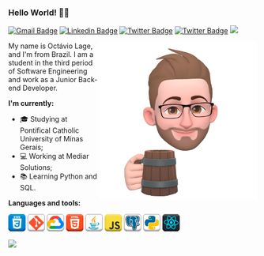 ### Hello World! 👋🏻

[![Gmail Badge](https://img.shields.io/badge/-Gmail-ffffff?style=plastic-square&logo=Gmail&logoColor=red&link=mailto:octavio.lage@sga.pucminas.br)](mailto:octavio.lage@sga.pucminas.br/)
[![Linkedin Badge](https://img.shields.io/badge/-LinkedIn-blue?style=plastic-square&logo=Linkedin&logoColor=white&link=https://www.linkedin.com/in/octavio-lage)](https://www.linkedin.com/in/octavio-lage)
[![Twitter Badge](https://img.shields.io/badge/-StackOverflow-48a868?style=plastic-square&labelColor=48a868&logo=stackoverflow&logoColor=white&link=https://pt.stackoverflow.com/users/204061)](https://pt.stackoverflow.com/users/204061)
[![Twitter Badge](https://img.shields.io/badge/-Twitter-1ca0f1?style=plastic-square&labelColor=1ca0f1&logo=twitter&logoColor=white&link=https://twitter.com/lageoctavio)](https://twitter.com/lageoctavio)
![](https://visitor-badge.glitch.me/badge?page_id=octaviolage.octaviolage)

<img align="right" alt="Me" src="https://raw.githubusercontent.com/octaviolage/octaviolage/master/imgs/me.png"  height="320" />

My name is Octávio Lage, and I'm from Brazil. I am a student in the third period of Software Engineering and work as a Junior Back-end Developer.

<b> I'm currently: </b>
  - 🎓 Studying at Pontifical Catholic University of Minas Gerais;
  - 💻 Working at Mediar Solutions;
  - 📚 Learning Python and SQL.
  
<b> Languages and tools: </b>

<p>
<a href="https://www.w3schools.com/css/" ><img height="35" alt="CSS" src="https://raw.githubusercontent.com/octaviolage/octaviolage/master/imgs/css.png"></a>
<a href="https://git-scm.com/" ><img height="35" alt="Git" src="https://raw.githubusercontent.com/octaviolage/octaviolage/master/imgs/git.png"></a>
<a href="https://cloud.google.com/" ><img height="35" alt="GCloud" src="https://raw.githubusercontent.com/octaviolage/octaviolage/master/imgs/gcp.png"></a>
<a href="https://www.w3schools.com/html/" ><img height="35" alt="HTML" src="https://raw.githubusercontent.com/octaviolage/octaviolage/master/imgs/html.png" ></a>
<a href="https://docs.oracle.com/en/java/" ><img height="35" alt="Java" src="https://raw.githubusercontent.com/octaviolage/octaviolage/master/imgs/java.png" ></a>
<a href="https://www.javascript.com/" ><img height="35" alt="JavaScript" src="https://raw.githubusercontent.com/octaviolage/octaviolage/master/imgs/javascript.png"></a>
<a href="https://www.postgresql.org/" ><img height="35" alt="PostgreSQL" src="https://raw.githubusercontent.com/octaviolage/octaviolage/master/imgs/postgresql.png"></a>
<a href="https://www.python.org/" ><img height="35" alt="Python" src="https://raw.githubusercontent.com/octaviolage/octaviolage/master/imgs/python.png"></a>
<a href="https://reactjs.org/" ><img height="35" alt="ReactJS" src="https://raw.githubusercontent.com/octaviolage/octaviolage/master/imgs/reactjs.png"></a>
</p>

<img width="400px" src="https://github-readme-stats.vercel.app/api/top-langs/?username=octaviolage&hide=html&layout=compact&theme=default" /> 
<!--
**octaviolage/octaviolage** is a ✨ _special_ ✨ repository because its `README.md` (this file) appears on your GitHub profile.

Here are some ideas to get you started:

- 🔭 I’m currently working on ...
- 🌱 I’m currently learning ...
- 👯 I’m looking to collaborate on ...
- 🤔 I’m looking for help with ...
- 💬 Ask me about ...
- 📫 How to reach me: ...
- 😄 Pronouns: ...
- ⚡ Fun fact: ...
-->
